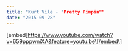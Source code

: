 ```yaml
---
title: "Kurt Vile - "Pretty Pimpin""
date: "2015-09-28"
---
```


\[embed\]https://www.youtube.com/watch?v=659pppwniXA&feature=youtu.be\[/embed\]
